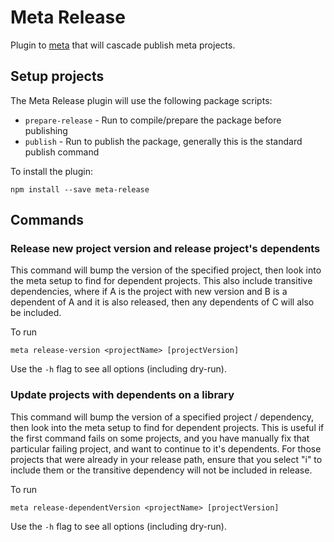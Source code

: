 # Meta Release
Plugin to [meta](https://github.com/mateodelnorte/meta) that will cascade publish meta projects.

## Setup projects
The Meta Release plugin will use the following package scripts:

* `prepare-release` - Run to compile/prepare the package before publishing
* `publish` - Run to publish the package, generally this is the standard publish command

To install the plugin:
```
npm install --save meta-release
```

## Commands

### Release new project version and release project's dependents
This command will bump the version of the specified project, then look into the meta setup to find for dependent projects.
This also include transitive dependencies, where if A is the project with new version and B is a dependent of A and it is also released, then any dependents of C will also be included.

To run
```
meta release-version <projectName> [projectVersion]
```

Use the `-h` flag to see all options (including dry-run).

### Update projects with dependents on a library
This command will bump the version of a specified project / dependency, then look into the meta setup to find for dependent projects.
This is useful if the first command fails on some projects, and you have manually fix that particular failing project, and want to continue to it's dependents. For those projects that were already in your release path, ensure that you select "i" to include them or the transitive dependency will not be included in release.

To run
```
meta release-dependentVersion <projectName> [projectVersion]
```

Use the `-h` flag to see all options (including dry-run).
